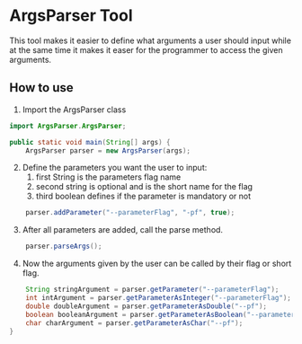 # ArgsParser Tool
This tool makes it easier to define what arguments a user should input while at the same time it makes it easer for 
the programmer to access the given arguments.

## How to use
1. Import the ArgsParser class

```Java
import ArgsParser.ArgsParser;

public static void main(String[] args) {
    ArgsParser parser = new ArgsParser(args);
```
2. Define the parameters you want the user to input:
   1. first String is the parameters flag name
   2. second string is optional and is the short name for the flag
   3. third boolean defines if the parameter is mandatory or not
```Java
    parser.addParameter("--parameterFlag", "-pf", true);
```
3. After all parameters are added, call the parse method.
```Java
    parser.parseArgs();
```
4. Now the arguments given by the user can be called by their flag or short flag.
```Java
    String stringArgument = parser.getParameter("--parameterFlag");
    int intArgument = parser.getParameterAsInteger("--parameterFlag");
    double doubleArgument = parser.getParameterAsDouble("--pf");
    boolean booleanArgument = parser.getParameterAsBoolean("--parameterFlag");
    char charArgument = parser.getParameterAsChar("--pf");
}
```
